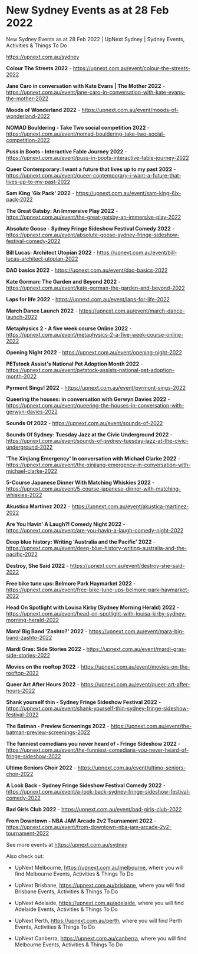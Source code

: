 # New Sydney Events as at 28 Feb 2022
New Sydney Events as at 28 Feb 2022 | UpNext Sydney | Sydney Events, Activities &amp; Things To Do

https://upnext.com.au/sydney


**Colour The Streets 2022** - https://upnext.com.au/event/colour-the-streets-2022

**Jane Caro in conversation with Kate Evans | The Mother 2022** - https://upnext.com.au/event/jane-caro-in-conversation-with-kate-evans-the-mother-2022

**Moods of Wonderland 2022** - https://upnext.com.au/event/moods-of-wonderland-2022

**NOMAD Bouldering - Take Two social competition 2022** - https://upnext.com.au/event/nomad-bouldering-take-two-social-competition-2022

**Puss in Boots - Interactive Fable Journey 2022** - https://upnext.com.au/event/puss-in-boots-interactive-fable-journey-2022

**Queer Contemporary: I want a future that lives up to my past 2022** - https://upnext.com.au/event/queer-contemporary-i-want-a-future-that-lives-up-to-my-past-2022

**Sam King '6ix Pack' 2022** - https://upnext.com.au/event/sam-king-6ix-pack-2022

**The Great Gatsby: An Immersive Play 2022** - https://upnext.com.au/event/the-great-gatsby-an-immersive-play-2022

**Absolute Goose - Sydney Fringe Sideshow Festival Comedy 2022** - https://upnext.com.au/event/absolute-goose-sydney-fringe-sideshow-festival-comedy-2022

**Bill Lucas: Architect Utopian 2022** - https://upnext.com.au/event/bill-lucas-architect-utopian-2022

**DAO basics 2022** - https://upnext.com.au/event/dao-basics-2022

**Kate Gorman: The Garden and Beyond 2022** - https://upnext.com.au/event/kate-gorman-the-garden-and-beyond-2022

**Laps for life 2022** - https://upnext.com.au/event/laps-for-life-2022

**March Dance Launch 2022** - https://upnext.com.au/event/march-dance-launch-2022

**Metaphysics 2 - A five week course Online 2022** - https://upnext.com.au/event/metaphysics-2-a-five-week-course-online-2022

**Opening Night 2022** - https://upnext.com.au/event/opening-night-2022

**PETstock Assist's National Pet Adoption Month 2022** - https://upnext.com.au/event/petstock-assists-national-pet-adoption-month-2022

**Pyrmont Sings! 2022** - https://upnext.com.au/event/pyrmont-sings-2022

**Queering the houses: in conversation with Gerwyn Davies 2022** - https://upnext.com.au/event/queering-the-houses-in-conversation-with-gerwyn-davies-2022

**Sounds Of 2022** - https://upnext.com.au/event/sounds-of-2022

**Sounds Of Sydney: Tuesday Jazz at the Civic Underground 2022** - https://upnext.com.au/event/sounds-of-sydney-tuesday-jazz-at-the-civic-underground-2022

**'The Xinjiang Emergency' In conversation with Michael Clarke 2022** - https://upnext.com.au/event/the-xinjiang-emergency-in-conversation-with-michael-clarke-2022

**5-Course Japanese Dinner With Matching Whiskies 2022** - https://upnext.com.au/event/5-course-japanese-dinner-with-matching-whiskies-2022

**Akustica Martinez 2022** - https://upnext.com.au/event/akustica-martinez-2022

**Are You Havin' A Laugh?! Comedy Night 2022** - https://upnext.com.au/event/are-you-havin-a-laugh-comedy-night-2022

**Deep blue history: Writing 'Australia and the Pacific' 2022** - https://upnext.com.au/event/deep-blue-history-writing-australia-and-the-pacific-2022

**Destroy, She Said 2022** - https://upnext.com.au/event/destroy-she-said-2022

**Free bike tune ups: Belmore Park Haymarket 2022** - https://upnext.com.au/event/free-bike-tune-ups-belmore-park-haymarket-2022

**Head On Spotlight with Louisa Kirby (Sydney Morning Herald) 2022** - https://upnext.com.au/event/head-on-spotlight-with-louisa-kirby-sydney-morning-herald-2022

**Mara! Big Band 'Zashto?' 2022** - https://upnext.com.au/event/mara-big-band-zashto-2022

**Mardi Gras: Side Stories 2022** - https://upnext.com.au/event/mardi-gras-side-stories-2022

**Movies on the rooftop 2022** - https://upnext.com.au/event/movies-on-the-rooftop-2022

**Queer Art After Hours 2022** - https://upnext.com.au/event/queer-art-after-hours-2022

**Shank yourself thin - Sydney Fringe Sideshow Festival 2022** - https://upnext.com.au/event/shank-yourself-thin-sydney-fringe-sideshow-festival-2022

**The Batman - Preview Screenings 2022** - https://upnext.com.au/event/the-batman-preview-screenings-2022

**The funniest comedians you never heard of - Fringe Sideshow 2022** - https://upnext.com.au/event/the-funniest-comedians-you-never-heard-of-fringe-sideshow-2022

**Ultimo Seniors Choir 2022** - https://upnext.com.au/event/ultimo-seniors-choir-2022

**A Look Back - Sydney Fringe Sideshow Festival Comedy 2022** - https://upnext.com.au/event/a-look-back-sydney-fringe-sideshow-festival-comedy-2022

**Bad Girls Club 2022** - https://upnext.com.au/event/bad-girls-club-2022

**From Downtown - NBA JAM Arcade 2v2 Tournament 2022** - https://upnext.com.au/event/from-downtown-nba-jam-arcade-2v2-tournament-2022



See more events at https://upnext.com.au/sydney


Also check out:

* UpNext Melbourne, https://upnext.com.au/melbourne, where you will find Melbourne Events, Activities & Things To Do

* UpNext Brisbane, https://upnext.com.au/brisbane, where you will find Brisbane Events, Activities & Things To Do

* UpNext Adelaide, https://upnext.com.au/adelaide, where you will find Adelaide Events, Activities & Things To Do

* UpNext Perth, https://upnext.com.au/perth, where you will find Perth Events, Activities & Things To Do

* UpNext Canberra, https://upnext.com.au/canberra, where you will find Melbourne Events, Activities & Things To Do